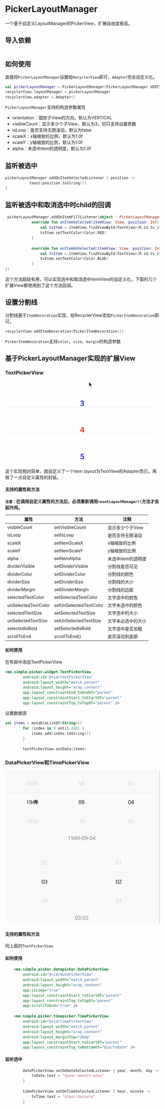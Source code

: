 # PickerLayoutManager

一个基于自定义LayoutManager的PickerView，扩展自由度极高。



## 导入依赖

```gr

```

## 如何使用

直接将`PickerLayoutManager`设置给`RecyclerView`即可，`Adapter`完全自定义化。

```kotlin
val pickerLayoutManager = PickerLayoutManager(PickerLayoutManager.VERTICAL)
recyclerView.layoutManager = pickerLayoutManager
recyclerView.adapter = Adapter()
```

`PickerLayoutManager`支持的构造参数属性

* orientation：摆放子View的方向，默认为VERTICAL
* visibleCount：显示多少个子View，默认为3，切只支持设置奇数
* isLoop：是否支持无限滚动，默认为false
* scaleX：x轴缩放的比例，默认为1.0f
* scaleY：y轴缩放的比例，默认为1.0f
* alpha：未选中item的透明度，默认为1.0f

## 监听被选中

```kotlin
pickerLayoutManager.addOnItemSelectedListener { position ->
           toast(position.toString()) 
}
```

## 监听被选中和取消选中时child的回调

```kotlin
 pickerLayoutManager.addOnItemFillListener(object : PickerLayoutManager.OnItemFillListener {
            override fun onItemSelected(itemView: View, position: Int) {
                val tvItem = itemView.findViewById<TextView>(R.id.tv_item)
                tvItem.setTextColor(Color.RED)
            }

            override fun onItemUnSelected(itemView: View, position: Int) {
                val tvItem = itemView.findViewById<TextView>(R.id.tv_item)
                tvItem.setTextColor(Color.BLUE)
            }
})       
```

这个方法超级有用，可以实现选中和取消选中itemView的自定义化，下面的几个扩展View都使用到了这个方法回调。

## 设置分割线

分割线基于`ItemDecoration`实现，给RecyclerView添加`PickerItemDecoration`即可。

```kotlin
recyclerView.addItemDecoration(PickerItemDecoration())
```

`PickerItemDecoration`支持`color`，`size`，`margin`的构造参数

## 基于PickerLayoutManager实现的扩展View

### TextPickerView

![](files/gif_text_picker.gif)

这个实现相对简单，就自定义了一个item layout为TextView的Adapter而已，再做了一点自定义属性的封装。

#### 支持的属性和方法

**`注意：`在调用自定义属性的方法后，必须重新调用`resetLayoutManager()`方法才会起作用。**

| 属性        | 方法 | 注释 |
| ------------------- | ------------- | ---- |
| visibleCount        | setVisibleCount | 显示多少个子View |
| isLoop              | setIsLoop | 是否支持无限滚动 |
| scaleX              | setItemScaleX | x轴缩放的比例 |
| scaleY              | setItemScaleY | y轴缩放的比例 |
| alpha               | setItemAlpha | 未选中item的透明度 |
| dividerVisible      | setDividerVisible | 分割线是否可见 |
| dividerColor        | setDividerColor | 分割线的颜色 |
| dividerSize         | setDividerSize | 分割线的大小 |
| dividerMargin       | setDividerMargin | 分割线的边距 |
| selectedTextColor   | setSelectedTextColor | 文字选中的颜色 |
| unSelectedTextColor | setUnSelectedTextColor | 文字未选中的颜色 |
| selectedTextSize    | setSelectedTextSize | 文字选中的大小 |
| unSelectedTextSize  | setUnSelectedTextSize | 文字未必选中的大小 |
| selectedIsBold      | setSelectedIsBold | 文字选中是否加粗 |
| scrollToEnd         | scrollToEnd() | 是否滚动到底部 |

#### 如何使用

在布局中添加TextPickerView

```xml
<me.simple.picker.widget.TextPickerView
        android:id="@+id/textPickerView"
        android:layout_width="match_parent"
        android:layout_height="wrap_content"
        app:layout_constraintEnd_toEndOf="parent"
        app:layout_constraintStart_toStartOf="parent"
        app:layout_constraintTop_toTopOf="parent" />
```

设置数据源

```kotlin
val items = mutableListOf<String>()
        for (index in 0 until 100) {
            items.add(index.toString())
        }

        textPickerView.setData(items)
```

### DataPickerView和TimePickerView

![](files/gif_date_time_picker.gif)

#### 支持的属性和方法

同上面的`TextPickerView`

#### 如何使用

```xml
    <me.simple.picker.datepicker.DatePickerView
        android:id="@+id/datePickerView"
        android:layout_width="match_parent"
        android:layout_height="wrap_content"
        app:isLoop="true"
        app:layout_constraintStart_toStartOf="parent"
        app:layout_constraintTop_toTopOf="parent"
        app:scrollToEnd="true" />

    <me.simple.picker.timepicker.TimePickerView
        android:id="@+id/timePickerView"
        android:layout_width="match_parent"
        android:layout_height="wrap_content"
        android:layout_marginTop="30dp"
        app:layout_constraintStart_toStartOf="parent"
        app:layout_constraintTop_toBottomOf="@id/tvDate" />
```

#### 监听选中

```kotlin
        datePickerView.setOnDateSelectedListener { year, month, day ->
            tvDate.text = "$year-$month-$day"
        }

        timePickerView.setOnTimeSelectedListener { hour, minute ->
            tvTime.text = "$hour:$minute"
        }
```

